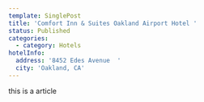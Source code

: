 ```yaml
---
template: SinglePost
title: 'Comfort Inn & Suites Oakland Airport Hotel '
status: Published
categories:
  - category: Hotels
hotelInfo:
  address: '8452 Edes Avenue  '
  city: 'Oakland, CA'
---
```

 this is a article
                

